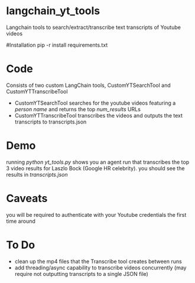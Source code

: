 # langchain_yt_tools
Langchain tools to search/extract/transcribe text transcripts of Youtube videos

#Installation
pip -r install requirements.txt


# Code
Consists of two custom LangChain tools, CustomYTSearchTool and CustomYTTranscribeTool
 * CustomYTSearchTool searches for the youtube videos featuring a *person name* and returns the top *num_results* URLs
 * CustomYTTranscribeTool transcribes the videos and outputs the text transcripts to transcripts.json

# Demo
running *python yt_tools.py* shows you an agent run that transcribes the top 3 video results for Laszlo Bock (Google HR celebrity). you should see the results in *transcripts.json*

# Caveats
you will be required to authenticate with your Youtube credentials the first time around

# To Do
 * clean up the mp4 files that the Transcribe tool creates between runs
 * add threading/async capability to transcribe videos concurrently (may require not outputting transcripts to a single JSON file)
